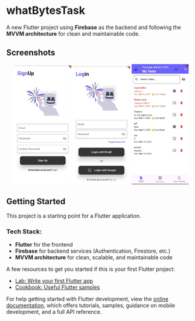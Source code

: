 # whatBytesTask

A new Flutter project using **Firebase** as the backend and following the **MVVM architecture** for clean and maintainable code.

## Screenshots

<p align="center">
  <img src="images/screenshots/signup_screen.jpeg" alt="Signup Screen" width="30%">
  <img src="images/screenshots/login_screen.jpeg" alt="Login Screen" width="30%">
  <img src="images/screenshots/task_feed_screen.jpeg" alt="Task Feed Screen" width="30%">
</p>

## Getting Started

This project is a starting point for a Flutter application.

### Tech Stack:
- **Flutter** for the frontend  
- **Firebase** for backend services (Authentication, Firestore, etc.)  
- **MVVM architecture** for clean, scalable, and maintainable code  

A few resources to get you started if this is your first Flutter project:

- [Lab: Write your first Flutter app](https://docs.flutter.dev/get-started/codelab)
- [Cookbook: Useful Flutter samples](https://docs.flutter.dev/cookbook)

For help getting started with Flutter development, view the
[online documentation](https://docs.flutter.dev/), which offers tutorials,
samples, guidance on mobile development, and a full API reference.
